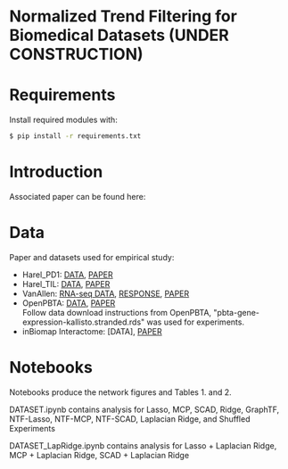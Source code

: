 # Normalized Trend Filtering for Biomedical Datasets (UNDER CONSTRUCTION)

# Requirements
Install required modules with:
```bash
$ pip install -r requirements.txt
```

# Introduction
Associated paper can be found here: 

# Data
Paper and datasets used for empirical study:

* Harel_PD1: [DATA](https://www.cell.com/cms/10.1016/j.cell.2019.08.012/attachment/1ccc78b2-37c7-44f0-a829-cbd81455ea9b/mmc1.xlsx), [PAPER](https://www.cell.com/cell/fulltext/S0092-8674(19)30900-6?_returnURL=https%3A%2F%2Flinkinghub.elsevier.com%2Fretrieve%2Fpii%2FS0092867419309006%3Fshowall%3Dtrue)
* Harel_TIL: [DATA](https://www.cell.com/cms/10.1016/j.cell.2019.08.012/attachment/1ccc78b2-37c7-44f0-a829-cbd81455ea9b/mmc1.xlsx), [PAPER](https://www.cell.com/cell/fulltext/S0092-8674(19)30900-6?_returnURL=https%3A%2F%2Flinkinghub.elsevier.com%2Fretrieve%2Fpii%2FS0092867419309006%3Fshowall%3Dtrue)
* VanAllen: [RNA-seq DATA](https://static-content.springer.com/esm/art%3A10.1038%2Fs41591-019-0654-5/MediaObjects/41591_2019_654_MOESM3_ESM.txt), [RESPONSE](https://static-content.springer.com/esm/art%3A10.1038%2Fs41591-019-0654-5/MediaObjects/41591_2019_654_MOESM4_ESM.xlsx), [PAPER](https://www.nature.com/articles/s41591-019-0654-5)
* OpenPBTA: [DATA](https://github.com/AlexsLemonade/OpenPBTA-analysis#how-to-obtain-openpbta-data), [PAPER](https://alexslemonade.github.io/OpenPBTA-manuscript/)  
Follow data download instructions from OpenPBTA, "pbta-gene-expression-kallisto.stranded.rds" was used for experiments. 
* inBiomap Interactome: [DATA], [PAPER](https://www.nature.com/articles/nmeth.4083)


# Notebooks
Notebooks produce the network figures and Tables 1. and 2. 

DATASET.ipynb contains analysis for Lasso, MCP, SCAD, Ridge, GraphTF, NTF-Lasso, NTF-MCP, NTF-SCAD, Laplacian Ridge, and Shuffled Experiments

DATASET_LapRidge.ipynb contains analysis for Lasso + Laplacian Ridge, MCP + Laplacian Ridge, SCAD + Laplacian Ridge



